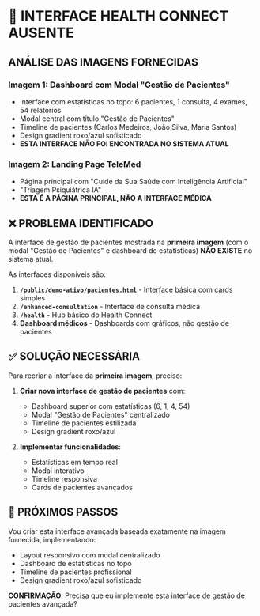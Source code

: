 # 🚨 INTERFACE HEALTH CONNECT AUSENTE

## ANÁLISE DAS IMAGENS FORNECIDAS

### Imagem 1: Dashboard com Modal "Gestão de Pacientes"
- Interface com estatísticas no topo: 6 pacientes, 1 consulta, 4 exames, 54 relatórios
- Modal central com título "Gestão de Pacientes"  
- Timeline de pacientes (Carlos Medeiros, João Silva, Maria Santos)
- Design gradient roxo/azul sofisticado
- **ESTA INTERFACE NÃO FOI ENCONTRADA NO SISTEMA ATUAL**

### Imagem 2: Landing Page TeleMed
- Página principal com "Cuide da Sua Saúde com Inteligência Artificial"
- "Triagem Psiquiátrica IA" 
- **ESTA É A PÁGINA PRINCIPAL, NÃO A INTERFACE MÉDICA**

## ❌ PROBLEMA IDENTIFICADO

A interface de gestão de pacientes mostrada na **primeira imagem** (com o modal "Gestão de Pacientes" e dashboard de estatísticas) **NÃO EXISTE** no sistema atual.

As interfaces disponíveis são:

1. **`/public/demo-ativo/pacientes.html`** - Interface básica com cards simples
2. **`/enhanced-consultation`** - Interface de consulta médica
3. **`/health`** - Hub básico do Health Connect
4. **Dashboard médicos** - Dashboards com gráficos, não gestão de pacientes

## ✅ SOLUÇÃO NECESSÁRIA

Para recriar a interface da **primeira imagem**, preciso:

1. **Criar nova interface de gestão de pacientes** com:
   - Dashboard superior com estatísticas (6, 1, 4, 54)
   - Modal "Gestão de Pacientes" centralizado
   - Timeline de pacientes estilizada
   - Design gradient roxo/azul

2. **Implementar funcionalidades**:
   - Estatísticas em tempo real
   - Modal interativo 
   - Timeline responsiva
   - Cards de pacientes avançados

## 🔧 PRÓXIMOS PASSOS

Vou criar esta interface avançada baseada exatamente na imagem fornecida, implementando:
- Layout responsivo com modal centralizado
- Dashboard de estatísticas no topo
- Timeline de pacientes profissional
- Design gradient roxo/azul sofisticado

**CONFIRMAÇÃO**: Precisa que eu implemente esta interface de gestão de pacientes avançada?